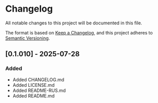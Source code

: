 ﻿# Changelog
All notable changes to this project will be documented in this file.

The format is based on [Keep a Changelog](https://keepachangelog.com/en/1.1.0/),
and this project adheres to [Semantic Versioning](https://semver.org/spec/v2.0.0.html).

## [0.1.010] - 2025-07-28
### Added
- Added CHANGELOG.md
- Added LICENSE.md
- Added README-RUS.md
- Added README.md
